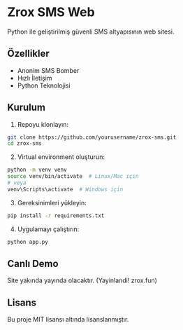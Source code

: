 ﻿# Zrox SMS Web

Python ile geliştirilmiş güvenli SMS altyapısının web sitesi.

## Özellikler

- Anonim SMS Bomber
- Hızlı İletişim
- Python Teknolojisi

## Kurulum

1. Repoyu klonlayın:
```bash
git clone https://github.com/yourusername/zrox-sms.git
cd zrox-sms
```

2. Virtual environment oluşturun:
```bash
python -m venv venv
source venv/bin/activate  # Linux/Mac için
# veya
venv\Scripts\activate  # Windows için
```

3. Gereksinimleri yükleyin:
```bash
pip install -r requirements.txt
```

4. Uygulamayı çalıştırın:
```bash
python app.py
```

## Canlı Demo

Site yakında yayında olacaktır. (Yayinlandi! zrox.fun) 

## Lisans

Bu proje MIT lisansı altında lisanslanmıştır.
